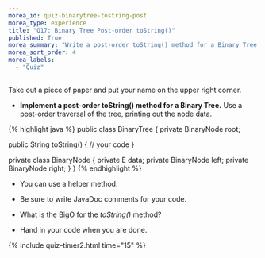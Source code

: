 ```yaml
---
morea_id: quiz-binarytree-tostring-post
morea_type: experience
title: "Q17: Binary Tree Post-order toString()"
published: True
morea_summary: "Write a post-order toString() method for a Binary Tree."
morea_sort_order: 4
morea_labels: 
  - "Quiz"
---
```


Take out a piece of paper and put your name on the upper right corner.

* **Implement a post-order toString() method for a Binary Tree.** Use a post-order traversal of the tree, printing out the node data.

{% highlight java %}
public class BinaryTree<E> {
  private BinaryNode<E> root;

  public String toString() {
   // your code 
  }

  private class BinaryNode<E> {
    private E data;
    private BinaryNode<E> left;
    private BinaryNode<E> right;
  }
}
{% endhighlight %}

* You can use a helper method.

* Be sure to write JavaDoc comments for your code.

* What is the BigO for the *toString()* method?

* Hand in your code when you are done.

{% include quiz-timer2.html time="15" %}